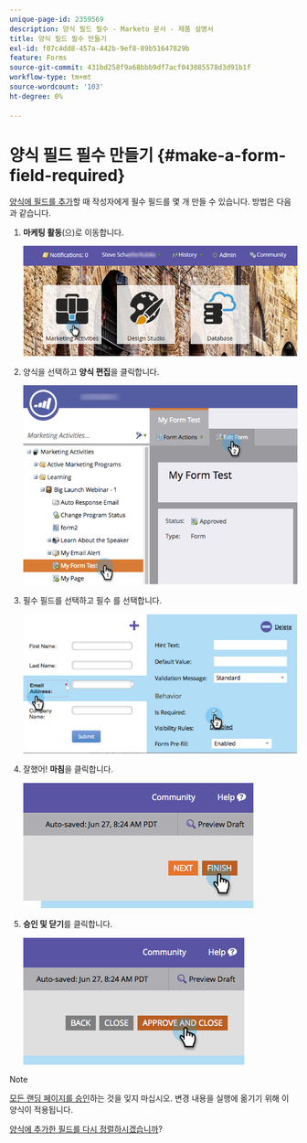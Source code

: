 ```yaml
---
unique-page-id: 2359569
description: 양식 필드 필수 - Marketo 문서 - 제품 설명서
title: 양식 필드 필수 만들기
exl-id: f07c4dd8-457a-442b-9ef8-89b51647829b
feature: Forms
source-git-commit: 431bd258f9a68bbb9df7acf043085578d3d91b1f
workflow-type: tm+mt
source-wordcount: '103'
ht-degree: 0%

---
```


# 양식 필드 필수 만들기 {#make-a-form-field-required}

[양식에 필드를 추가](/help/marketo/product-docs/demand-generation/forms/creating-a-form/add-a-field-to-a-form.md)할 때 작성자에게 필수 필드를 몇 개 만들 수 있습니다. 방법은 다음과 같습니다.

1. **마케팅 활동**(으)로 이동합니다.

   ![](assets/login-marketing-activities-4.png)

1. 양식을 선택하고 **양식 편집**&#x200B;을 클릭합니다.

   ![](assets/editform-2.png)

1. 필수 필드를 선택하고 필수 를 선택합니다.

   ![](assets/image2014-9-15-17-3a30-3a44.png)

1. 잘했어! **마침**&#x200B;을 클릭합니다.

   ![](assets/image2014-9-15-17-3a30-3a58.png)

1. **승인 및 닫기**&#x200B;를 클릭합니다.

   ![](assets/image2014-9-15-17-3a31-3a11.png)

>[!NOTE]
>
>[모든 랜딩 페이지를 승인](/help/marketo/product-docs/demand-generation/landing-pages/understanding-landing-pages/approve-unapprove-or-delete-a-landing-page.md)하는 것을 잊지 마십시오. 변경 내용을 실행에 옮기기 위해 이 양식이 적용됩니다.

[양식에 추가한 필드를 다시 정렬하시겠습니까](/help/marketo/product-docs/demand-generation/forms/form-fields/reorder-fields-in-a-form.md)?
